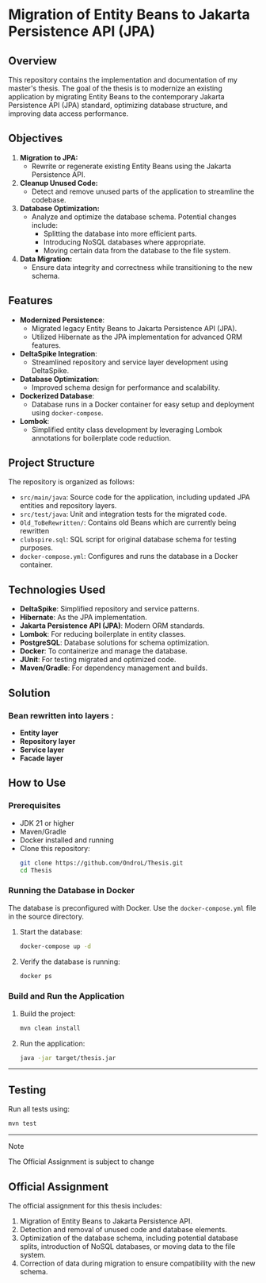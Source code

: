 # Migration of Entity Beans to Jakarta Persistence API (JPA)

## Overview
This repository contains the implementation and documentation of my master's thesis. The goal of the thesis is to modernize an existing application by migrating Entity Beans to the contemporary Jakarta Persistence API (JPA) standard, optimizing database structure, and improving data access performance.

## Objectives
1. **Migration to JPA:**
    - Rewrite or regenerate existing Entity Beans using the Jakarta Persistence API.
2. **Cleanup Unused Code:**
    - Detect and remove unused parts of the application to streamline the codebase.
3. **Database Optimization:**
    - Analyze and optimize the database schema. Potential changes include:
      - Splitting the database into more efficient parts.
      - Introducing NoSQL databases where appropriate.
      - Moving certain data from the database to the file system.
4. **Data Migration:**
    - Ensure data integrity and correctness while transitioning to the new schema.

## Features

- **Modernized Persistence**:
    - Migrated legacy Entity Beans to Jakarta Persistence API (JPA).
    - Utilized Hibernate as the JPA implementation for advanced ORM features.
- **DeltaSpike Integration**:
    - Streamlined repository and service layer development using DeltaSpike.
- **Database Optimization**:
    - Improved schema design for performance and scalability.
- **Dockerized Database**:
    - Database runs in a Docker container for easy setup and deployment using `docker-compose`.
- **Lombok**:
    - Simplified entity class development by leveraging Lombok annotations for boilerplate code reduction.

## Project Structure

The repository is organized as follows:
- `src/main/java`: Source code for the application, including updated JPA entities and repository layers.
- `src/test/java`: Unit and integration tests for the migrated code.
- `Old_ToBeRewritten/`: Contains old Beans which are currently being rewritten
- `clubspire.sql`: SQL script for original database schema for testing purposes.
- `docker-compose.yml`: Configures and runs the database in a Docker container.

## Technologies Used

- **DeltaSpike**: Simplified repository and service patterns.
- **Hibernate**: As the JPA implementation.
- **Jakarta Persistence API (JPA)**: Modern ORM standards.
- **Lombok**: For reducing boilerplate in entity classes.
- **PostgreSQL**: Database solutions for schema optimization.
- **Docker**: To containerize and manage the database.
- **JUnit**: For testing migrated and optimized code.
- **Maven/Gradle**: For dependency management and builds.

## Solution

### Bean rewritten into layers :
- **Entity layer**
- **Repository layer**
- **Service layer**
- **Facade layer**


## How to Use

### Prerequisites

- JDK 21 or higher
- Maven/Gradle
- Docker installed and running
- Clone this repository:
  ```bash
  git clone https://github.com/OndroL/Thesis.git
  cd Thesis
  ```

### Running the Database in Docker
The database is preconfigured with Docker. Use the `docker-compose.yml` file in the source directory.

1. Start the database:
   ```bash
   docker-compose up -d
   ```

2. Verify the database is running:
   ```bash
   docker ps
   ```

### Build and Run the Application

1. Build the project:
   ```bash
   mvn clean install
   ```

2. Run the application:
   ```bash
   java -jar target/thesis.jar
   ```

---

## Testing

Run all tests using:
```bash
mvn test
```


---

> [!NOTE]
> The Official Assignment is subject to change

## Official Assignment

The official assignment for this thesis includes:
1. Migration of Entity Beans to Jakarta Persistence API.
2. Detection and removal of unused code and database elements.
3. Optimization of the database schema, including potential database splits, introduction of NoSQL databases, or moving data to the file system.
4. Correction of data during migration to ensure compatibility with the new schema.
